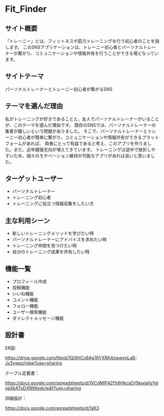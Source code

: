 # Fit_Finder

## サイト概要
「トレーニー」とは、フィットネスや筋力トレーニングを行う初心者のことを指します。
このSNSアプリケーションは、トレーニー初心者とパーソナルトレーナーが繋がり、コミュニケーションや情報共有を行うことができる場となっています。

## サイトテーマ
パーソナルトレーナーとトレーニー初心者が繋がるSNS

## テーマを選んだ理由
私がトレーニングが好きであることと、友人でパーソナルトレーナーがいることが、このテーマを選んだ理由です。
既存のSNSでは、パーソナルトレーナーの集客が難しいという問題がありました。
そこで、パーソナルトレーナーとトレーニー初心者が簡単に繋がり、コミュニケーションや情報共有ができるプラットフォームがあれば、
両者にとって有益であると考え、このアプリを作りました。また、近年健康志向が増えてきています。
トレーニングは途中で挫折しやすいため、個々のモチベーション維持が可能なアプリがあれば良いと思いました。

## ターゲットユーザー
- パーソナルトレーナー
- トレーニング初心者
- トレーニングに役立つ情報収集をしたい方

## 主な利用シーン
- 新しいトレーニングメソッドを学びたい時
- パーソナルトレーナーにアドバイスを求めたい時
- トレーニング仲間を見つけたい時
- 自分のトレーニング成果を共有したい時


## 機能一覧
- プロフィール作成
- 投稿機能
- いいね機能
- コメント機能
- フォロー機能
- ユーザー検索機能
- ダイレクトメッセージ機能

## 設計書
ER図:

https://drive.google.com/file/d/1QjSHCv6Ag7AYXRK4zwwvnLaB-Jv3ywpz/view?usp=sharing

テーブル定義書：

https://docs.google.com/spreadsheets/d/1VCdMlP42f1r6HkcsEV5kwja1gYglopXkAToD4WtKesk/edit?usp=sharing

詳細設計：

https://docs.google.com/spreadsheets/d/1sK3
